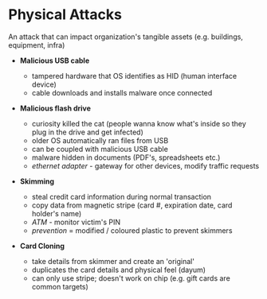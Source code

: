 # Physical Attacks

An attack that can impact organization's tangible assets  (e.g. buildings, equipment, infra)

- **Malicious USB cable**
    - tampered hardware that OS identifies as HID (human interface device)
    - cable downloads and installs malware once connected

- **Malicious flash drive**
    - curiosity killed the cat (people wanna know what's inside so they plug in the drive and get infected)
    - older OS automatically ran files from USB
    - can be coupled with malicious USB cable 
    - malware hidden in documents (PDF's, spreadsheets etc.)
    - *ethernet adapter* - gateway for other devices, modify traffic requests

- **Skimming**
    - steal credit card information during normal transaction
    - copy data from magnetic stripe (card #, expiration date, card holder's name)
    - *ATM* - monitor victim's PIN
    - *prevention* = modified / coloured plastic to prevent skimmers

- **Card Cloning**
    - take details from skimmer and create an 'original' 
    - duplicates the card details and physical feel (dayum)
    - can only use stripe; doesn't work on chip (e.g. gift cards are common targets)